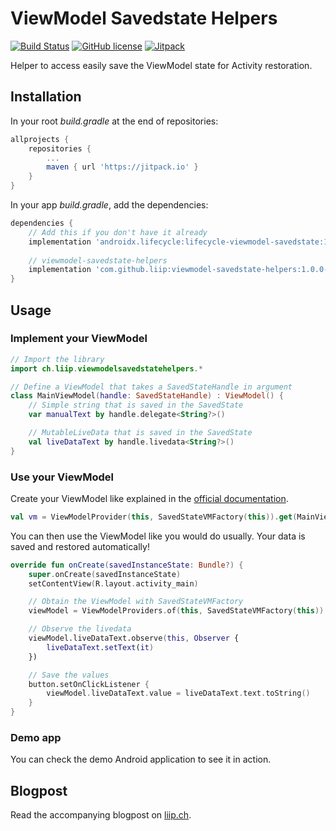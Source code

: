 # ViewModel Savedstate Helpers

[![Build Status](https://www.travis-ci.org/liip/viewmodel-savedstate-helpers.svg?branch=master)](https://www.travis-ci.org/liip/viewmodel-savedstate-helpers)
[![GitHub license](https://img.shields.io/github/license/liip/viewmodel-savedstate-helpers.svg)](https://github.com/liip/viewmodel-savedstate-helpers/blob/master/LICENSE)
[![Jitpack](https://jitpack.io/v/liip/viewmodel-savedstate-helpers.svg)](https://jitpack.io/#liip/viewmodel-savedstate-helpers)

Helper to access easily save the ViewModel state for Activity restoration.

## Installation

In your root *build.gradle* at the end of repositories:

```gradle
allprojects {
    repositories {
        ...
        maven { url 'https://jitpack.io' }
    }
}
```

In your app *build.gradle*, add the dependencies:

```gradle
dependencies {
    // Add this if you don't have it already
    implementation 'androidx.lifecycle:lifecycle-viewmodel-savedstate:1.0.0-alpha02'
    
    // viewmodel-savedstate-helpers
    implementation 'com.github.liip:viewmodel-savedstate-helpers:1.0.0-alpha02'
}
```

## Usage

### Implement your ViewModel

```kotlin
// Import the library
import ch.liip.viewmodelsavedstatehelpers.*

// Define a ViewModel that takes a SavedStateHandle in argument
class MainViewModel(handle: SavedStateHandle) : ViewModel() {
    // Simple string that is saved in the SavedState
    var manualText by handle.delegate<String?>()

    // MutableLiveData that is saved in the SavedState
    val liveDataText by handle.livedata<String?>()
}
```

### Use your ViewModel

Create your ViewModel like explained in the [official documentation](https://developer.android.com/topic/libraries/architecture/viewmodel-savedstate).

```kotlin
val vm = ViewModelProvider(this, SavedStateVMFactory(this)).get(MainViewModel::class.java)
```

You can then use the ViewModel like you would do usually. Your data is saved and restored automatically!

```kotlin
override fun onCreate(savedInstanceState: Bundle?) {
    super.onCreate(savedInstanceState)
    setContentView(R.layout.activity_main)

    // Obtain the ViewModel with SavedStateVMFactory
    viewModel = ViewModelProviders.of(this, SavedStateVMFactory(this)).get(MainViewModel::class.java)

    // Observe the livedata
    viewModel.liveDataText.observe(this, Observer {
        liveDataText.setText(it)
    })

    // Save the values
    button.setOnClickListener {
        viewModel.liveDataText.value = liveDataText.text.toString()
    }
}
```

### Demo app

You can check the demo Android application to see it in action.

## Blogpost

Read the accompanying blogpost on [liip.ch](https://www.liip.ch/en/blog/easily-save-android-viewmodel-state).
